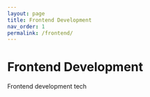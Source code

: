 ```yaml
---
layout: page
title: Frontend Development
nav_order: 1
permalink: /frontend/
---
```


# Frontend Development

Frontend development tech